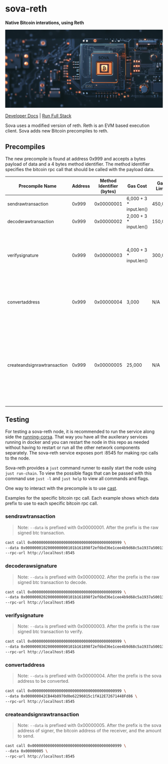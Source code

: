 # sova-reth

**Native Bitcoin interations, using Reth**

![](./assets/sova-reth-prod.png)

[Developer Docs](./docs) | [Run Full Stack](https://github.com/SovaNetwork/running-corsa)

Sova uses a modified version of reth. Reth is an EVM based execution client. Sova adds new Bitcoin precompiles to reth.

## Precompiles

The new precompile is found at address 0x999 and accepts a bytes payload of data and a 4 bytes method identifier. The method identifier specifies the bitcoin rpc call that should be called with the payload data.

| Precompile Name | Address | Method Identifier (bytes) | Gas Cost | Gas Limit | Description |
|-----------------|-----|---------------------------|----------|-----------|-------------|
| sendrawtransaction | 0x999 | 0x00000001 | 6,000 + 3 * input.len() | 450,000 | Broadcast a raw Bitcoin transaction. |
| decoderawtransaction | 0x999 | 0x00000002 | 2,000 + 3 * input.len() | 150,000 | Decode a raw Bitcoin transaction. |
| verifysignature | 0x999 | 0x00000003 | 4,000 + 3 * input.len() | 300,000 | Verifies the unlocking scripts in a signed transaction are able to spend the specified inputs. |
| convertaddress | 0x999 |  0x00000004 | 3,000 | N/A | Converts a Sova address to the corresponding BTC address using the network master key. |
| createandsignrawtransaction | 0x999 |  0x00000005 | 25,000 | N/A | Using the Sova network keys, create and sign a BTC transaction for a specific amount. The caller of this precompile specifies the recipient BTC address and amount to send in sats. |

## Testing

For testing a sova-reth node, it is recommended to run the service along side the [running-corsa](https://github.com/SovaNetwork/running-corsa). That way you have all the auxilerary services running in docker and you can restart the node in this repo as needed without having to restart or run all the other network components separately. The sova-reth service exposes port :8545 for making rpc calls to the node.

Sova-reth provides a `just` command runner to easily start the node using `just run-chain`. To view the possible flags that can be passed with this command use `just -l` and `just help` to view all commands and flags.

One way to interact with the precompile is to use [cast](https://book.getfoundry.sh/reference/cast/transaction-commands).

Examples for the specific bitcoin rpc call. Each example shows which data prefix to use to each specific bitcoin rpc call.

### sendrawtransaction
> Note: `--data` is prefixed with 0x00000001. After the prefix is the raw signed btc transaction.
```sh
cast call 0x0000000000000000000000000000000000000999 \
--data 0x0000000102000000000101b161898f2ef6bd36e1cee4b9d68c5a1937a5001306e81a0fc30e99b44e8f835a00000000000000000001c0aff629010000001600148267b14c9fc90545c5828cbb9d26e12a9ecb8c160247304402205709263844829d625759b202ecf8d85fc6a2c07f958555d5b32c98e9c8b33c8a02200a6132106329e8dcc9c54bc7444075a90f505909bffb63b65f93257cbe23c9040121025912be1b355b604d151f36348c91976c4cda0c3c9c7fcb4469cdf0213fa216e900000000 \
--rpc-url http://localhost:8545
```

### decoderawsignature
> Note: `--data` is prefixed with 0x00000002. After the prefix is the raw signed btc transaction to decode.
```sh
cast call 0x0000000000000000000000000000000000000999 \
--data 0x0000000202000000000101b161898f2ef6bd36e1cee4b9d68c5a1937a5001306e81a0fc30e99b44e8f835a00000000000000000001c0aff629010000001600148267b14c9fc90545c5828cbb9d26e12a9ecb8c160247304402205709263844829d625759b202ecf8d85fc6a2c07f958555d5b32c98e9c8b33c8a02200a6132106329e8dcc9c54bc7444075a90f505909bffb63b65f93257cbe23c9040121025912be1b355b604d151f36348c91976c4cda0c3c9c7fcb4469cdf0213fa216e900000000 \
--rpc-url http://localhost:8545
```

### verifysignature
> Note: `--data` is prefixed with 0x00000003. After the prefix is the raw signed btc transaction to verify.
```sh
cast call 0x0000000000000000000000000000000000000999 \
--data 0x0000000302000000000101b161898f2ef6bd36e1cee4b9d68c5a1937a5001306e81a0fc30e99b44e8f835a00000000000000000001c0aff629010000001600148267b14c9fc90545c5828cbb9d26e12a9ecb8c160247304402205709263844829d625759b202ecf8d85fc6a2c07f958555d5b32c98e9c8b33c8a02200a6132106329e8dcc9c54bc7444075a90f505909bffb63b65f93257cbe23c9040121025912be1b355b604d151f36348c91976c4cda0c3c9c7fcb4469cdf0213fa216e900000000 \
--rpc-url http://localhost:8545
```

### convertaddress
> Note: `--data` is prefixed with 0x00000004. After the prefix is the sova address to be converted.
```sh
cast call 0x0000000000000000000000000000000000000999 \
--data 0x000000042CB44b8970d0e62296015c1fA12E72671448Fd86 \
--rpc-url http://localhost:8545
```

### createandsignrawtransaction
> Note: `--data` is prefixed with 0x00000005. After the prefix is the sova address of signer, the bitcoin address of the receiver, and the amount to send.
```sh
cast call 0x0000000000000000000000000000000000000999 \
--data 0x00000005 \
--rpc-url http://localhost:8545
```